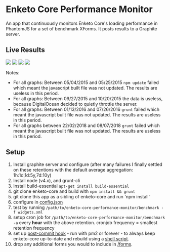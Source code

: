 Enketo Core Performance Monitor
===========

An app that continuously monitors Enketo Core's loading performance in PhantomJS for a set of benchmark XForms. It posts results to a Graphite server.

## Live Results

<img src="http://performance.enketo.org/render?from=-3months&until=now&width=600&height=750&_salt=1427818287.236&hideLegend=false&title=Enketo%20Core%20Render%20Performance%201&vtitle=milliseconds&target=core.widgets.render&target=core.ukraine.render&target=core.uganda.render&target=core.turkey.render&target=core.shop.render&target=core.haiti.render&target=core.iraq.render&target=core.drc.render&target=core.car.render&target=core.burundi.render&target=core.bench9.render&target=core.bench8.render&target=core.bench7.render&target=core.bench3.render&target=core.bench2.render&target=core.bench11.render&_uniq=0.3582709750626236" />

<img src="http://performance.enketo.org/render?from=-3months&until=now&width=600&height=750&_salt=1427818490.919&hideLegend=false&title=Enketo%20Core%20Render%20Performance%202&vtitle=milliseconds&target=core.bench1.render&target=core.bench10.render&target=core.bench12.render&target=core.bench4.render&target=core.bench5.render&target=core.bench6.render&target=core.sdiprofile.render&target=core.calc_n_footprint_29.render&_uniq=0.5987276150844991" />

<img src="http://performance.enketo.org/render?from=-3months&until=now&width=600&height=750&_salt=1427812570.922&hideLegend=false&title=Enketo%20Core%20Validation%20Performance%201&vtitle=milliseconds&target=core.bench2.validate&target=core.bench3.validate&target=core.bench4.validate&target=core.bench5.validate&target=core.bench7.validate&target=core.bench8.validate&target=core.haiti.validate&target=core.sdiprofile.validate&target=core.widgets.validate&target=core.turkey.validate&_uniq=0.09886326431296766" />

<img src="http://performance.enketo.org/render?from=-3months&until=now&width=600&height=750&_salt=1427812702.648&hideLegend=false&title=Enketo%20Core%20Validation%20Performance%202&vtitle=milliseconds&target=core.bench9.validate&target=core.bench10.validate&target=core.drc.validate&_uniq=0.6410806442145258" />

Notes:

* For all graphs: Between 05/04/2015 and 05/25/2015 `npm update` failed which meant the javascript built file was not updated. The results are useless in this period.
* For all graphs: Between 09/27/2015 and 10/20/2015 the data is useless, because DigitalOcean decided to quietly throttle the server. 
* For all graphs: Between 01/13/2016 and 07/26/2016 `grunt` failed which meant the javascript built file was not updated. The results are useless in this period.
* For all graphs between 22/02/2018 and 08/07/2018 `grunt` failed which meant the javascript built file was not updated. The results are useless in this period.

## Setup

1. Install graphite server and configure (after many failures I finally settled on these retentions with the default average aggregation: 1h:1d,1d:5y,7d:10y)
2. Install node (v4.x), and grunt-cli
3. Install build-essential `apt-get install build-essential`
4. git clone enketo-core and build with `npm install && grunt`
5. git clone this app as a sibling of enketo-core and run 'npm install'
6. configure in [config.json](./config.json)
7. test by running `/path/to/enketo-core-performance-monitor/benchmark -f widgets.xml`
8. setup cron job for `/path/to/enketo-core-performance-monitor/benchmark -a` every **hour** with the above retention. cronjob frequency = smallest retention frequency
9.  set up [post-commit hook](https://gist.github.com/MartijnR/38621b556356111e87a2) - run with pm2 or forever - to always keep enketo-core up-to-date and rebuild using a [shell script](https://gist.github.com/MartijnR/716fd51f2c57adb91995).
10. drop any additional forms you would to include in [/forms](./forms).



